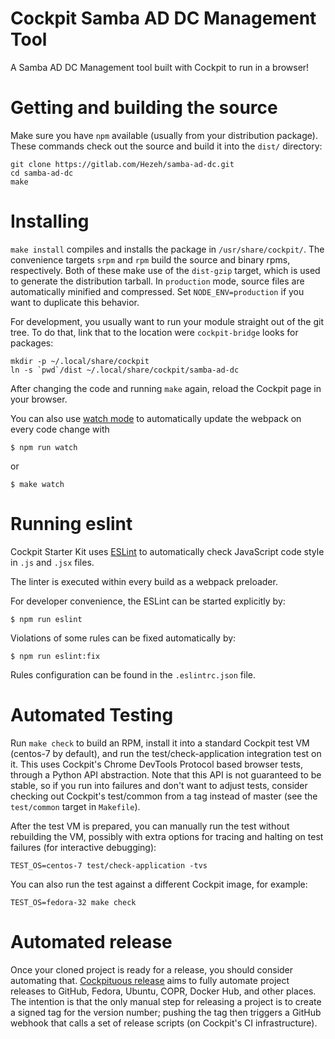 # Cockpit Samba AD DC Management Tool

A Samba AD DC Management tool built with Cockpit to run in a browser!

# Getting and building the source

Make sure you have `npm` available (usually from your distribution package).
These commands check out the source and build it into the `dist/` directory:

```
git clone https://gitlab.com/Hezeh/samba-ad-dc.git
cd samba-ad-dc
make
```

# Installing

`make install` compiles and installs the package in `/usr/share/cockpit/`. The
convenience targets `srpm` and `rpm` build the source and binary rpms,
respectively. Both of these make use of the `dist-gzip` target, which is used
to generate the distribution tarball. In `production` mode, source files are
automatically minified and compressed. Set `NODE_ENV=production` if you want to
duplicate this behavior.

For development, you usually want to run your module straight out of the git
tree. To do that, link that to the location were `cockpit-bridge` looks for packages:

```
mkdir -p ~/.local/share/cockpit
ln -s `pwd`/dist ~/.local/share/cockpit/samba-ad-dc
```

After changing the code and running `make` again, reload the Cockpit page in
your browser.

You can also use
[watch mode](https://webpack.js.org/guides/development/#using-watch-mode) to
automatically update the webpack on every code change with

    $ npm run watch

or

    $ make watch

# Running eslint

Cockpit Starter Kit uses [ESLint](https://eslint.org/) to automatically check
JavaScript code style in `.js` and `.jsx` files.

The linter is executed within every build as a webpack preloader.

For developer convenience, the ESLint can be started explicitly by:

    $ npm run eslint

Violations of some rules can be fixed automatically by:

    $ npm run eslint:fix

Rules configuration can be found in the `.eslintrc.json` file.

# Automated Testing

Run `make check` to build an RPM, install it into a standard Cockpit test VM
(centos-7 by default), and run the test/check-application integration test on
it. This uses Cockpit's Chrome DevTools Protocol based browser tests, through a
Python API abstraction. Note that this API is not guaranteed to be stable, so
if you run into failures and don't want to adjust tests, consider checking out
Cockpit's test/common from a tag instead of master (see the `test/common`
target in `Makefile`).

After the test VM is prepared, you can manually run the test without rebuilding
the VM, possibly with extra options for tracing and halting on test failures
(for interactive debugging):

    TEST_OS=centos-7 test/check-application -tvs

You can also run the test against a different Cockpit image, for example:

    TEST_OS=fedora-32 make check

<!-- # Customizing

After cloning the Samba AD DC repo you should rename the files, package names, and
labels to your own project's name. Use these commands to find out what to
change:

    find -iname '*starter*'
    git grep -i starter -->

# Automated release

Once your cloned project is ready for a release, you should consider automating
that.  [Cockpituous release](https://github.com/cockpit-project/cockpituous/tree/master/release)
aims to fully automate project releases to GitHub, Fedora, Ubuntu, COPR, Docker
Hub, and other places. The intention is that the only manual step for releasing
a project is to create a signed tag for the version number; pushing the tag
then triggers a GitHub webhook that calls a set of release scripts (on
Cockpit's CI infrastructure).

<!-- starter-kit includes an example [cockpitous release script](./cockpituous-release)
that builds an upstream release tarball and source RPM. Please see the above
cockpituous documentation for details. -->
<!-- 
# Further reading

 * The [Starter Kit announcement](http://cockpit-project.org/blog/cockpit-starter-kit.html)
   blog post explains the rationale for this project.
 * [Cockpit Deployment and Developer documentation](http://cockpit-project.org/guide/latest/)
 * [Make your project easily discoverable](http://cockpit-project.org/blog/making-a-cockpit-application.html) -->
